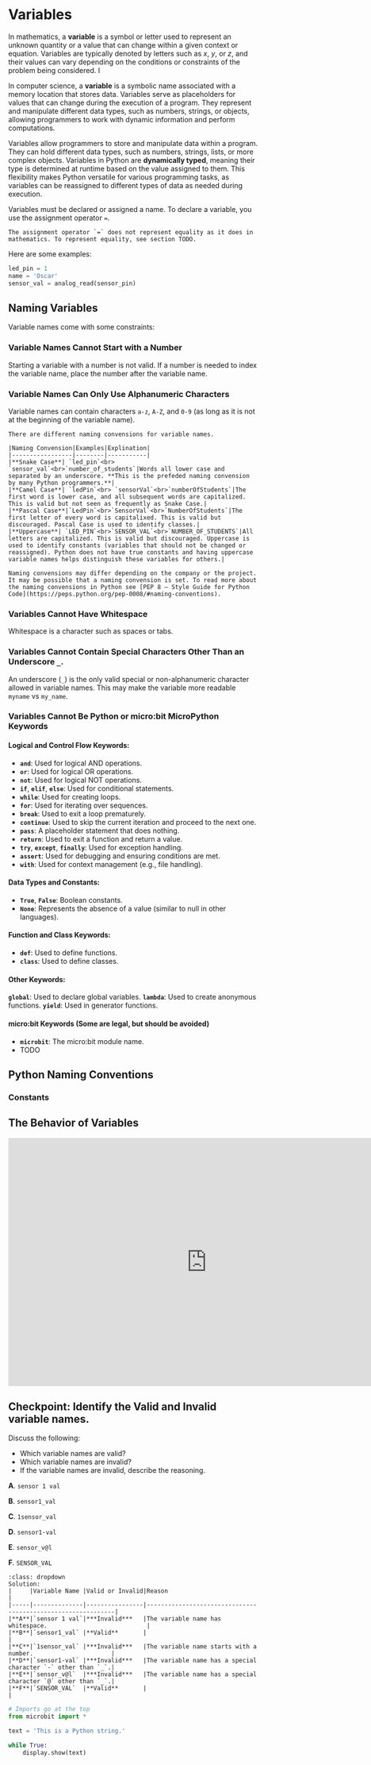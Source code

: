 # Variables

In mathematics, a **variable** is a symbol or letter used to represent an unknown quantity or a value that can change within a given context or equation. Variables are typically denoted by letters such as $x$, $y$, or $z$​, and their values can vary depending on the conditions or constraints of the problem being considered.  I

In computer science, a **variable** is a symbolic name associated with a memory location that stores data. Variables serve as placeholders for values that can change during the execution of a program. They represent and manipulate different data types, such as numbers, strings, or objects, allowing programmers to work with dynamic information and perform computations. 

Variables allow programmers to store and manipulate data within a program. They can hold different data types, such as numbers, strings, lists, or more complex objects. Variables in Python are **dynamically typed**, meaning their type is determined at runtime based on the value assigned to them. This flexibility makes Python versatile for various programming tasks, as variables can be reassigned to different types of data as needed during execution.

Variables must be declared or assigned a name. To declare a variable, you use the assignment operator `=`.


```{note}
The assignment operator `=` does not represent equality as it does in mathematics. To represent equality, see section TODO.
```

Here are some examples:

```python
led_pin = 1
name = 'Oscar'
sensor_val = analog_read(sensor_pin)
```





 ## Naming Variables

Variable names come with some constraints:

### Variable Names Cannot Start with a Number
Starting a variable with a number is not valid. If a number is needed to index the variable name, place the number after the variable name.

### Variable Names Can Only Use Alphanumeric Characters
Variable names can contain characters `a-z`, `A-Z`, and `0-9` (as long as it is not at the beginning of the variable name).

```{note}
There are different naming convensions for variable names. 

|Naming Convension|Examples|Explination|
|-----------------|--------|-----------|
|**Snake Case**| `led_pin`<br> `sensor_val`<br>`number_of_students`|Words all lower case and separated by an underscore. **This is the prefeded naming convension by many Python programmers.**|
|**Camel Case**| `ledPin`<br> `sensorVal`<br>`numberOfStudents`|The first word is lower case, and all subsequent words are capitalized. This is valid but not seen as frequently as Snake Case.|
|**Pascal Case**|`LedPin`<br>`SensorVal`<br>`NumberOfStudents`|The first letter of every word is capitalixed. This is valid but discouraged. Pascal Case is used to identify classes.|
|**Uppercase**| `LED_PIN`<br>`SENSOR_VAL`<br>`NUMBER_OF_STUDENTS`|All letters are capitalized. This is valid but discouraged. Uppercase is used to identify constants (variables that should not be changed or reassigned). Python does not have true constants and having uppercase variable names helps distinguish these variables for others.|

Naming convensions may differ depending on the company or the project. It may be possible that a naming convension is set. To read more about the naming convensions in Python see [PEP 8 – Style Guide for Python Code](https://peps.python.org/pep-0008/#naming-conventions). 

```

### Variables Cannot Have Whitespace
Whitespace is a character such as spaces or tabs.


### Variables Cannot Contain Special Characters Other Than an Underscore `_`. 
An underscore (`_`) is the only valid special or non-alphanumeric character allowed in variable names. This may make the variable more readable `myname` vs `my_name`.



### Variables Cannot Be Python or micro:bit MicroPython Keywords

#### Logical and Control Flow Keywords:
- **`and`**: Used for logical AND operations.
- **`or`**: Used for logical OR operations.
- **`not`**: Used for logical NOT operations.
- **`if`**, **`elif`**, **`else`**: Used for conditional statements.
- **`while`**: Used for creating loops.
- **`for`**: Used for iterating over sequences.
- **`break`**: Used to exit a loop prematurely.
- **`continue`**: Used to skip the current iteration and proceed to the next one.
- **`pass`**: A placeholder statement that does nothing.
- **`return`**: Used to exit a function and return a value.
- **`try`**, **`except`**, **`finally`**: Used for exception handling.
- **`assert`**: Used for debugging and ensuring conditions are met.
- **`with`**: Used for context management (e.g., file handling).
#### Data Types and Constants:
- **`True`**, **`False`**: Boolean constants.
- **`None`**: Represents the absence of a value (similar to null in other languages).
#### Function and Class Keywords:
- **`def`**: Used to define functions.
- **`class`**: Used to define classes.
#### Other Keywords:
**`global`**: Used to declare global variables.
**`lambda`**: Used to create anonymous functions.
**`yield`**: Used in generator functions.

#### micro:bit Keywords (Some are legal, but should be avoided)
- **`microbit`**: The micro:bit module name.
- TODO

## Python Naming Conventions



### Constants



## The Behavior of Variables



<iframe width="800" height="500" frameborder="0" src="https://pythontutor.com/iframe-embed.html#code=x%20%3D%201%0Aprint%28'x%20id%3A',%20id%28x%29%29%0A%0Ay%20%3D%202%0Aprint%28'y%20id%3A',%20id%28y%29%29%0A%0Az%20%3D%20y%0Aprint%28'z%20id%3A',%20id%28z%29%29%0A%0Ay%20%3D%20x%0Aprint%28'x%20id%3A',%20id%28x%29%29%0Aprint%28'y%20id%3A',%20id%28y%29%29%0Aprint%28'z%20id%3A',%20id%28z%29%29%0A%0Ax%20%3D%20'1'%0Aprint%28'x%20id%3A',%20id%28x%29%29%0Aprint%28'y%20id%3A',%20id%28y%29%29%0Aprint%28'z%20id%3A',%20id%28z%29%29&codeDivHeight=400&codeDivWidth=350&cumulative=true&curInstr=0&heapPrimitives=true&origin=opt-frontend.js&py=3&rawInputLstJSON=%5B%5D&textReferences=false"> </iframe>

## Checkpoint: Identify the Valid and Invalid variable names.

Discuss the following:
- Which variable names are valid?
- Which variable names are invalid? 
- If the variable names are invalid, describe the reasoning.

**A**. `sensor 1 val`

**B**. `sensor1_val`

**C**. `1sensor_val`

**D**. `sensor1-val`

**E**. `sensor_v@l`

**F**. `SENSOR_VAL`

```{admonition} Click here to reveal the solutions.
:class: dropdown
Solution:
|     |Variable Name |Valid or Invalid|Reason                                                       |
|-----|--------------|----------------|-------------------------------------------------------------|
|**A**|`sensor 1 val`|***Invalid***   |The variable name has whitespace.                            |
|**B**|`sensor1_val` |**Valid**       |                                                             |
|**C**|`1sensor_val` |***Invalid***   |The variable name starts with a number.                      |
|**D**|`sensor1-val` |***Invalid***   |The variable name has a special character `-` other than `_`.|
|**E**|`sensor_v@l`  |***Invalid***   |The variable name has a special character `@` other than `_`.|
|**F**|`SENSOR_VAL`  |**Valid**       |                                                             |

```


```python
# Imports go at the top
from microbit import *

text = 'This is a Python string.'

while True:
    display.show(text)
```